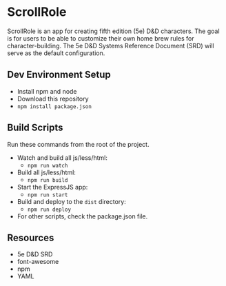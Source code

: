 # ScrollRole
ScrollRole is an app for creating fifth edition (5e) D&D characters. The goal is for users to be able to customize their
own home brew rules for character-building. The 5e D&D Systems Reference Document (SRD) will serve as the default
configuration.


## Dev Environment Setup
- Install npm and node
- Download this repository
- `npm install package.json`


## Build Scripts
Run these commands from the root of the project.
- Watch and build all js/less/html:
    - `npm run watch`
- Build all js/less/html:
    - `npm run build`
- Start the ExpressJS app:
    - `npm run start`
- Build and deploy to the `dist` directory:
    - `npm run deploy`
- For other scripts, check the package.json file.

## Resources
- 5e D&D SRD
- font-awesome
- npm
- YAML
